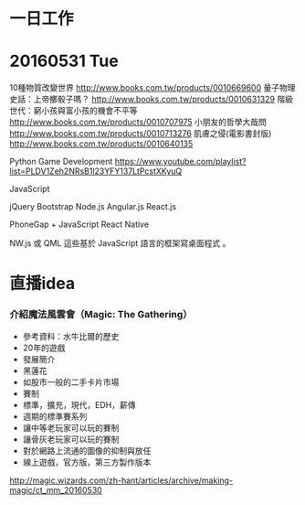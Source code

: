 
# 一日工作

# 20160531 Tue

10種物質改變世界 http://www.books.com.tw/products/0010669600
量子物理史話：上帝擲骰子嗎？ http://www.books.com.tw/products/0010631329
階級世代：窮小孩與富小孩的機會不平等 http://www.books.com.tw/products/0010707975
小朋友的哲學大哉問 http://www.books.com.tw/products/0010713276
肌膚之侵(電影書封版) http://www.books.com.tw/products/0010640135

Python Game Development https://www.youtube.com/playlist?list=PLDV1Zeh2NRsB1l23YFY137LtPcstXKyuQ

JavaScript

jQuery
Bootstrap
Node.js
Angular.js
React.js

PhoneGap + JavaScript
React Native

NW.js 或 QML 這些基於 JavaScript 語言的框架寫桌面程式 。


# 直播idea

### 介紹魔法風雲會（Magic: The Gathering）

- 參考資料：水牛比爾的歷史
- 20年的遊戲
- 發展簡介
- 黑蓮花
- 如股市一般的二手卡片市場
- 賽制
- 標準，擴充，現代，EDH，薪傳
- 週期的標準賽系列
- 讓中等老玩家可以玩的賽制
- 讓骨灰老玩家可以玩的賽制
- 對於網路上流通的圖像的抑制與放任
- 線上遊戲，官方版，第三方製作版本

http://magic.wizards.com/zh-hant/articles/archive/making-magic/ct_mm_20160530
